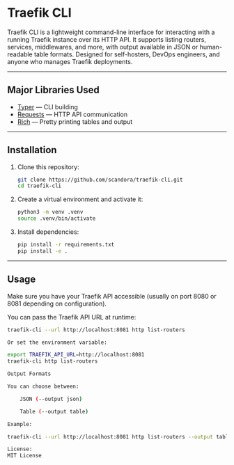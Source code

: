 # Traefik CLI

Traefik CLI is a lightweight command-line interface for interacting with a running Traefik instance over its HTTP API.
It supports listing routers, services, middlewares, and more, with output available in JSON or human-readable table formats.
Designed for self-hosters, DevOps engineers, and anyone who manages Traefik deployments.

---

## Major Libraries Used

- [Typer](https://typer.tiangolo.com/) — CLI building
- [Requests](https://docs.python-requests.org/en/latest/) — HTTP API communication
- [Rich](https://rich.readthedocs.io/en/stable/) — Pretty printing tables and output

---

## Installation

1. Clone this repository:

    ```bash
    git clone https://github.com/scandora/traefik-cli.git
    cd traefik-cli
    ```

2. Create a virtual environment and activate it:

    ```bash
    python3 -m venv .venv
    source .venv/bin/activate
    ```

3. Install dependencies:

    ```bash
    pip install -r requirements.txt
    pip install -e .
    ```

---

## Usage

Make sure you have your Traefik API accessible (usually on port 8080 or 8081 depending on configuration).

You can pass the Traefik API URL at runtime:

```bash
traefik-cli --url http://localhost:8081 http list-routers

Or set the environment variable:

export TRAEFIK_API_URL=http://localhost:8081
traefik-cli http list-routers

Output Formats

You can choose between:

    JSON (--output json)

    Table (--output table)

Example:

traefik-cli --url http://localhost:8081 http list-routers --output table

License:
MIT License
